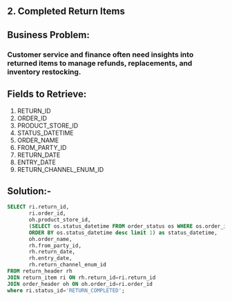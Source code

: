 ## 2. Completed Return Items
## Business Problem:
### Customer service and finance often need insights into returned items to manage refunds, replacements, and inventory restocking.

## Fields to Retrieve:

1. RETURN_ID
2. ORDER_ID
3. PRODUCT_STORE_ID
4. STATUS_DATETIME
5. ORDER_NAME
6. FROM_PARTY_ID
7. RETURN_DATE
8. ENTRY_DATE
9. RETURN_CHANNEL_ENUM_ID

## Solution:-
```sql
SELECT ri.return_id,
       ri.order_id,
       oh.product_store_id,
       (SELECT os.status_datetime FROM order_status os WHERE os.order_id=ri.order_id
       ORDER BY os.status_datetime desc limit 1) as status_datetime,
       oh.order_name,
       rh.from_party_id,
       rh.return_date,
       rh.entry_date,
       rh.return_channel_enum_id
FROM return_header rh
JOIN return_item ri ON rh.return_id=ri.return_id 
JOIN order_header oh ON oh.order_id=ri.order_id
where ri.status_id='RETURN_COMPLETED';

```
